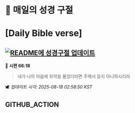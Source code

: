# 🙏 매일의 성경 구절
# [Daily Bible verse]
## [![README에 성경구절 업데이트](https://github.com/DONGSUKA/first_test/actions/workflows/update-readme-bible.yml/badge.svg)](https://github.com/DONGSUKA/first_test/actions/workflows/update-readme-bible.yml)
<!-- START_BIBLE_VERSE -->
📖 **시편 66:18**
> 내가 나의 마음에 죄악을 품었더라면 주께서 듣지 아니하시리라

🕊️ _업데이트 시각: 2025-08-18 02:58:50 KST_
  <!-- END_BIBLE_VERSE -->
## GITHUB_ACTION
